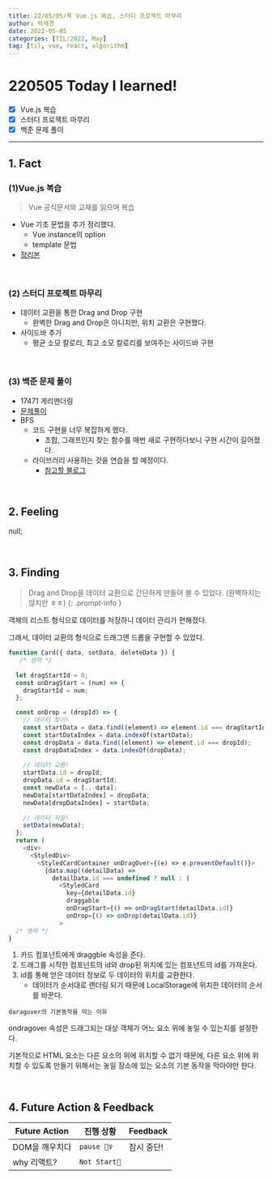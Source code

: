 ```yaml
---
title: 22/05/05/목 Vue.js 복습, 스터디 프로젝트 마무리
author: 박재경
date: 2022-05-05
categories: [TIL/2022, May]
tag: [til, vue, react, algorithm]
---
```


# 220505 Today I learned!

- [x] Vue.js 복습
- [x] 스터디 프로젝트 마무리
- [x] 백준 문제 풀이 

---

## 1. Fact 

### (1)Vue.js 복습

> Vue 공식문서와 교재를 읽으며 복습

- Vue 기초 문법을 추가 정리했다.
  - Vue instance의 option
  -  template 문법
- [정리본](https://github.com/JaeKP/Study/blob/master/web/JS/vue/Vue_%EA%B8%B0%EC%B4%88.md)

<br>

### (2) 스터디 프로젝트 마무리

- 데이터 교환을 통한 Drag and Drop 구현
  - 완벽한 Drag and Drop은 아니지만, 위치 교환은 구현했다. 
- 사이드바 추가
  - 평균 소모 칼로리, 최고 소모 칼로리를 보여주는 사이드바 구현

<br>

### (3) 백준 문제 풀이

- 17471 게리맨더링
- [문제풀이](https://github.com/JaeKP/Study/tree/master/algorithm/1%EC%9D%BC1%EC%95%8C%EA%B3%A0/05%EC%9B%94/0505)
- BFS
  - 코드 구현을 너무 복잡하게 했다.
    - 조합, 그래프인지 찾는 함수를 매번 새로 구현하다보니 구현 시간이 길어졌다.  
  - 라이브러리 사용하는 것을 연습을 할 예정이다.
    - [참고할 블로그](https://uni2237.tistory.com/56)

<br>

## 2. Feeling

null;

<br>

## 3. Finding 

> Drag and Drop을 데이터 교환으로 간단하게 만들어 볼 수 있었다. 
> (완벽하지는 않지만 ㅎㅎ)
{: .prompt-info }

객체의 리스트 형식으로 데이터를 저장하니 데이터 관리가 편해졌다.

그래서, 데이터 교환의 형식으로 드래그앤 드롭을 구현할 수 있었다.

```javascript
function Card({ data, setData, deleteData }) {
   /* 생략 */
  
  let dragStartId = 0;
  const onDragStart = (num) => {
    dragStartId = num;
  };

  const onDrop = (dropId) => {
    // 데이터 찾기!
    const startData = data.find((element) => element.id === dragStartId);
    const startDataIndex = data.indexOf(startData);
    const dropData = data.find((element) => element.id === dropId);
    const dropDataIndex = data.indexOf(dropData);
      
    // 데이터 교환!
    startData.id = dropId;
    dropData.id = dragStartId;
    const newData = [...data];
    newData[startDataIndex] = dropData;
    newData[dropDataIndex] = startData;
    
    // 데이터 저장!   
    setData(newData);
  };
  return (
    <div>
      <StyledDiv>
        <StyledCardContainer onDragOver={(e) => e.preventDefault()}>
          {data.map((detailData) =>
            detailData.id === undefined ? null : (
              <StyledCard
                key={detailData.id}
                draggable
                onDragStart={() => onDragStart(detailData.id)}
                onDrop={() => onDrop(detailData.id)}
              >
  /* 생략 */
}
```

1. 카드 컴포넌트에게 draggble 속성을 준다.
2. 드래그를 시작한 컴포넌트의 id와 drop된 위치에 있는 컴포넌트의 id를 가져온다.
3. id를 통해 얻은 데이터 정보로 두 데이터의 위치를 교환한다.
   - 데이터가 순서대로 랜더링 되기 때문에 LocalStorage에 위치한 데이터의 순서를 바꾼다.



`daragover의 기본동작을 막는 이유`

ondragover 속성은 드래그되는 대상 객체가 어느 요소 위에 놓일 수 있는지를 설정한다.

기본적으로 HTML 요소는 다른 요소의 위에 위치할 수 없기 때문에, 다른 요소 위에 위치할 수 있도록 만들기 위해서는 놓일 장소에 있는 요소의 기본 동작을 막아야만 한다.

<br>

## 4. Future Action & Feedback

| Future Action  | 진행 상황    | Feedback   |
| -------------- | ------------ | ---------- |
| DOM을 깨우치다 | `pause 🤦‍♀️`   | 잠시 중단! |
| why 리액트?    | `Not Start🌙` |            |

<br>

